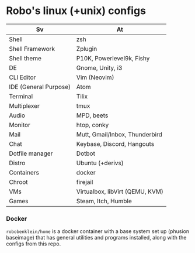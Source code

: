 
# Robo's linux (+unix) configs

| Sv | At |
|-|-|
| Shell | zsh |
| Shell Framework | Zplugin |
| Shell theme | P10K, Powerlevel9k, Fishy |
| DE | Gnome, Unity, i3 |
| CLI Editor | Vim (Neovim) |
| IDE (General Purpose) | Atom |
| Terminal | Tilix |
| Multiplexer | tmux |
| Audio | MPD, beets |
| Monitor | htop, conky |
| Mail | Mutt, Gmail/Inbox, Thunderbird |
| Chat | Keybase, Discord, Hangouts |
| Dotfile manager | Dotbot |
| Distro | Ubuntu (+derivs) |
| Containers | docker |
| Chroot | firejail |
| VMs | Virtualbox, libVirt (QEMU, KVM)  |
| Games | Steam, Itch, Humble |

### Docker

`robobenklein/home` is a docker container with a base system set up (phusion baseimage) that has general utilities and programs installed, along with the configs from this repo.
